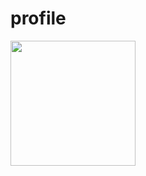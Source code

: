 # profile
<a href="https://github.com/anuraghazra/convoychat">
  <img height=200 align="center" src="https://github-readme-stats.vercel.app/api/top-langs?username=mrsev17
&layout=compact&langs_count=8&card_width=320" />
</a>
